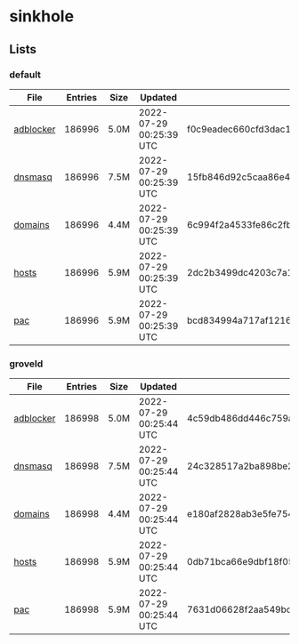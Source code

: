 # sinkhole

## Lists

### default

|File|Entries|Size|Updated|Hash|
|-|-|-|-|-|
|[adblocker](https://raw.githubusercontent.com/groveld/sinkhole/lists/default/adblocker.txt)|186996|5.0M|2022-07-29 00:25:39 UTC|f0c9eadec660cfd3dac14c61639e20087bc65b39027c4af495352fe9d6dd5927|
|[dnsmasq](https://raw.githubusercontent.com/groveld/sinkhole/lists/default/dnsmasq.txt)|186996|7.5M|2022-07-29 00:25:39 UTC|15fb846d92c5caa86e4e4bd03ec3e685e0ed6ee23bd0511af145a5b9efb229fd|
|[domains](https://raw.githubusercontent.com/groveld/sinkhole/lists/default/domains.txt)|186996|4.4M|2022-07-29 00:25:39 UTC|6c994f2a4533fe86c2fb3a2186605ab76713517a6560e1065996cd603e4cf947|
|[hosts](https://raw.githubusercontent.com/groveld/sinkhole/lists/default/hosts.txt)|186996|5.9M|2022-07-29 00:25:39 UTC|2dc2b3499dc4203c7a1f2ee177b7b9c2fc4560fa1869c708157d174d134ef030|
|[pac](https://raw.githubusercontent.com/groveld/sinkhole/lists/default/pac.txt)|186996|5.9M|2022-07-29 00:25:39 UTC|bcd834994a717af1216480bfca040571bf604b660c775661cc4004f6fc47a1ed|

### groveld

|File|Entries|Size|Updated|Hash|
|-|-|-|-|-|
|[adblocker](https://raw.githubusercontent.com/groveld/sinkhole/lists/groveld/adblocker.txt)|186998|5.0M|2022-07-29 00:25:44 UTC|4c59db486dd446c759ad500ebc4c426b948255c89259946e660e3c9efea3bf08|
|[dnsmasq](https://raw.githubusercontent.com/groveld/sinkhole/lists/groveld/dnsmasq.txt)|186998|7.5M|2022-07-29 00:25:44 UTC|24c328517a2ba898be2716d55ef2c719425a343682c90964b1dcd77a13e2a322|
|[domains](https://raw.githubusercontent.com/groveld/sinkhole/lists/groveld/domains.txt)|186998|4.4M|2022-07-29 00:25:44 UTC|e180af2828ab3e5fe754abd5e627287eded34e3780102d88b81e4cbeb6781ffc|
|[hosts](https://raw.githubusercontent.com/groveld/sinkhole/lists/groveld/hosts.txt)|186998|5.9M|2022-07-29 00:25:44 UTC|0db71bca66e9dbf18f05f833f5e2fc5ad1b943ad46120d8067e981af87e7cc15|
|[pac](https://raw.githubusercontent.com/groveld/sinkhole/lists/groveld/pac.txt)|186998|5.9M|2022-07-29 00:25:44 UTC|7631d06628f2aa549bcf7e2fcbb850fe0f4e7c6ba5c154bc338365a352831384|
